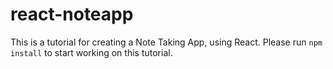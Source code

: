 # react-noteapp
This is a tutorial for creating a Note Taking App, using React.
Please run `npm install` to start working on this tutorial.

